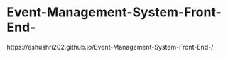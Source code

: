 # Event-Management-System-Front-End-

<body>
    <a>https://eshushri202.github.io/Event-Management-System-Front-End-/</a>
</body>
